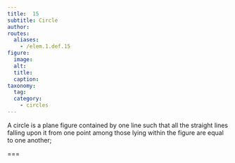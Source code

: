 ```yaml
---
title:  15
subtitle: Circle
author:
routes:
  aliases:
    - /elem.1.def.15
figure:
  image:
  alt:
  title:
  caption:
taxonomy:
  tag:
  category:
    - circles
---
```


A <term>circle</term> is a plane figure contained by one line such that all the straight lines falling upon it from one point among those lying within the figure are equal to one another;

===
